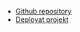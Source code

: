 - [Github repository](https://github.com/callephille/myflagapp.git)
- [Deployat projekt](https://myflaggapp.vercel.app/)
